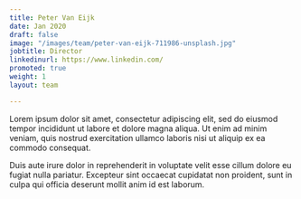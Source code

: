 ```yaml
---
title: Peter Van Eijk
date: Jan 2020
draft: false
image: "/images/team/peter-van-eijk-711986-unsplash.jpg"
jobtitle: Director
linkedinurl: https://www.linkedin.com/
promoted: true
weight: 1
layout: team

---
```

Lorem ipsum dolor sit amet, consectetur adipiscing elit, sed do eiusmod tempor incididunt ut labore et dolore magna aliqua. Ut enim ad minim veniam, quis nostrud exercitation ullamco laboris nisi ut aliquip ex ea commodo consequat.

Duis aute irure dolor in reprehenderit in voluptate velit esse cillum dolore eu fugiat nulla pariatur. Excepteur sint occaecat cupidatat non proident, sunt in culpa qui officia deserunt mollit anim id est laborum.
